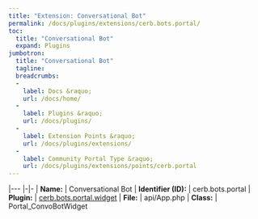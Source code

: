 ```yaml
---
title: "Extension: Conversational Bot"
permalink: /docs/plugins/extensions/cerb.bots.portal/
toc:
  title: "Conversational Bot"
  expand: Plugins
jumbotron:
  title: "Conversational Bot"
  tagline: 
  breadcrumbs:
  -
    label: Docs &raquo;
    url: /docs/home/
  -
    label: Plugins &raquo;
    url: /docs/plugins/
  -
    label: Extension Points &raquo;
    url: /docs/plugins/extensions/
  -
    label: Community Portal Type &raquo;
    url: /docs/plugins/extensions/points/cerb.portal
---
```


|---
|-|-
| **Name:** | Conversational Bot
| **Identifier (ID):** | cerb.bots.portal
| **Plugin:** | [cerb.bots.portal.widget](/docs/plugins/cerb.bots.portal.widget/)
| **File:** | api/App.php
| **Class:** | Portal_ConvoBotWidget

